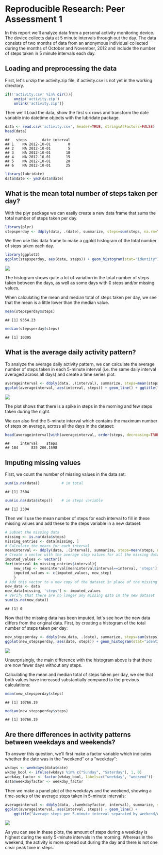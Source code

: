 # Reproducible Research: Peer Assessment 1

In this report we'll analyze data from a personal activity monitoring device. The device collects data at 5 minute intervals through out the day. The data consists of two months of data from an anonymous individual collected during the months of October and November, 2012 and include the number of steps taken in 5 minute intervals each day.

## Loading and preprocessing the data
First, let's unzip the activity.zip file, if activity.csv is not yet in the working directory.

```r
if(!'activity.csv' %in% dir()){
    unzip('activity.zip')
    unlink('activity.zip')}
```
Then we'll Load the data, show the first six rows and transform the date variable into datetime objects with the lubridate package.

```r
data <- read.csv('activity.csv', header=TRUE, stringsAsFactors=FALSE)
head(data)
```

```
##   steps       date interval
## 1    NA 2012-10-01        0
## 2    NA 2012-10-01        5
## 3    NA 2012-10-01       10
## 4    NA 2012-10-01       15
## 5    NA 2012-10-01       20
## 6    NA 2012-10-01       25
```

```r
library(lubridate)
data$date <- ymd(data$date)
```

## What is the mean total number of steps taken per day?
With the plyr package we can easily create a new data frame that sums the total number of steps taken per day. 

```r
library(plyr)
stepsperday <- ddply(data, .(date), summarize, steps=sum(steps, na.rm=TRUE))
```

We then use this data frame to make a ggplot histogram of the total number of steps taken each day.

```r
library(ggplot2)
ggplot(stepsperday, aes(date, steps)) + geom_histogram(stat="identity") + ggtitle(("Number of steps per day"))
```

![](./PA1_template_files/figure-html/unnamed-chunk-4-1.png) 

The histogram shows quite a lot of variation in the total number of steps taken between the days, as well as some days with 0 steps and/or missing values.

When calculating the mean and median total of steps taken per day, we see that the mean is a little lower than the median value.

```r
mean(stepsperday$steps)
```

```
## [1] 9354.23
```

```r
median(stepsperday$steps)
```

```
## [1] 10395
```

## What is the average daily activity pattern?
To analyze the average daily activity pattern, we can calculate the average number of steps taken in each 5-minute interval (i.e. the same daily interval averaged across all days) and create a time series plot.

```r
averageinterval <- ddply(data, .(interval), summarize, steps=mean(steps, na.rm=TRUE))
ggplot(averageinterval, aes(interval, steps)) + geom_line() + ggtitle("Average steps per 5-minute interval")
```

![](./PA1_template_files/figure-html/unnamed-chunk-6-1.png) 

The plot shows that there is a spike in steps in the morning and few steps taken during the night.

We can also find the 5-minute interval which contains the maximum number of steps on average, across all the days in the dataset:

```r
head(averageinterval[with(averageinterval, order(steps, decreasing=TRUE)),], n=1)  
```

```
##     interval    steps
## 104      835 206.1698
```

## Imputing missing values
First, we count the number of missing values in the data set:

```r
sum(is.na(data))          # in total
```

```
## [1] 2304
```

```r
sum(is.na(data$steps))    # in steps variable
```

```
## [1] 2304
```
Then we'll use the mean number of steps for each interval to fill in these missing values and add these to the steps variable in a new dataset:

```r
# Subset the missing data
missing <- is.na(data$steps)
missing_entries <- data[missing, ]
# Calculate the means for each interval
meaninterval <- ddply(data, .(interval), summarize, steps=mean(steps, na.rm=TRUE))
# Create a vector with the average step values for all the missing data
imputed_values <- vector()
for(interval in missing_entries$interval){
    new_step <- meaninterval[meaninterval$interval==interval, 'steps']
    imputed_values <- c(imputed_values, new_step)
    }
# Add this vector to a new copy of the dataset in place of the missing values  
new_data <- data
new_data[missing, 'steps'] <- imputed_values
# Verify that there are no longer any missing data in the new dataset
sum(is.na(new_data))
```

```
## [1] 0
```

Now that the missing data has been imputed, let's see how the new data differs from the original data. First, by creating a histogram of the total number of steps taken per day:

```r
new_stepsperday <- ddply(new_data, .(date), summarize, steps=sum(steps))
ggplot(new_stepsperday, aes(date, steps)) + geom_histogram(stat="identity") + ggtitle(("Number of steps per day (missing values imputed)"))  
```

![](./PA1_template_files/figure-html/unnamed-chunk-10-1.png) 

Unsurprisingly, the main difference with the histogram above is that there are now fewer days without any steps. 

Calculating the mean and median total of steps taken per day, we see that both values have increased substantially compared to the previous calculations:  

```r
mean(new_stepsperday$steps)
```

```
## [1] 10766.19
```

```r
median(new_stepsperday$steps)
```

```
## [1] 10766.19
```

## Are there differences in activity patterns between weekdays and weekends?
To answer this question, we'll first make a factor variable which indicates whether the date was in the "weekend" or a "weekday": 

```r
wkdays <- weekdays(data$date)
wkday_bool <- ifelse(wkdays %in% c("Sunday", "Saterday"), 1, 0)
weekday_factor <- factor(wkday_bool, labels=c("weekday", "weekend"))
data$weekdayfactor <- weekday_factor
```

Then we make a panel plot of the weekdays and the weekend, showing a time-series of the average steps taken in 5-minute intervals:

```r
averageinterval <- ddply(data, .(weekdayfactor, interval), summarize, steps=mean(steps, na.rm=TRUE))
ggplot(averageinterval, aes(interval, steps)) + geom_line() + 
    ggtitle("Average steps per 5-minute interval separated by weekend/weekdays") + facet_grid(weekdayfactor ~ .)  
```

![](./PA1_template_files/figure-html/unnamed-chunk-13-1.png) 

As you can see in these plots, the amount of steps during a weekday is highest during the early 5-minute intervals in the morning. Whereas in the weekend, the activity is more spread out during the day and there is not one clear peak time in steps.
